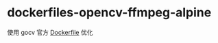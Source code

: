 # dockerfiles-opencv-ffmpeg-alpine

使用 gocv 官方 [Dockerfile](https://github.com/hybridgroup/gocv/blob/v0.23.0/Dockerfile) 优化

